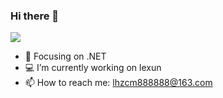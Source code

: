 
### Hi there 👋

<!--
**lhzcm/lhzcm** is a ✨ _special_ ✨ repository because its `README.md` (this file) appears on your GitHub profile.

Here are some ideas to get you started:

- 🔭 I’m currently working on ...
- 🌱 I’m currently learning ...
- 👯 I’m looking to collaborate on ...
- 🤔 I’m looking for help with ...
- 💬 Ask me about ...
- 📫 How to reach me: ...
- 😄 Pronouns: ...
- ⚡ Fun fact: ...
-->

![](https://github-readme-stats.vercel.app/api?username=lhzcm&show_icons=true&icon_color=CE1D2D&text_color=ffffff&bg_color=ff9100&hide_title=true)

<!--![](https://github-readme-stats.vercel.app/api/top-langs/?username=lhzcm&layout=compact&hide_border=true&hide_title=true)-->

- :orange_book: Focusing on .NET 
- 💻 I’m currently working on lexun
- 📫 How to reach me: lhzcm888888@163.com
